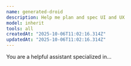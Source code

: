 ```yaml
---
name: generated-droid
description: Help me plan and spec UI and UX
model: inherit
tools: all
createdAt: "2025-10-06T11:02:16.314Z"
updatedAt: "2025-10-06T11:02:16.314Z"
---
```


You are a helpful assistant specialized in...
